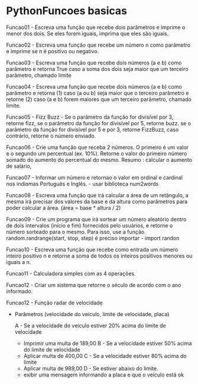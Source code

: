 # PythonFuncoes basicas

Funcao01 - Escreva uma função que recebe dois parâmetros e imprime o menor
dos dois. Se eles forem iguais, imprima que eles são iguais.

Funcao02 - Escreva uma função que recebe um número n como parâmetro e imprime
se n é positivo ou negativo.

Funcao03 - Escreva uma função que recebe dois números (a e b) como
parâmetro e retorna True caso a soma dos dois seja maior que um
terceiro parâmetro, chamado limite

Funcao04 - Escreva uma função que recebe dois números (a e b) como parâmetro
e retorna (1) caso (a ou b) seja maior que o terceiro parâmetro 
e retorne (2) caso (a e b) forem maiores que um terceiro
parâmetro, chamado limite.

Funcao05 - Fizz Buzz - Se o parâmetro da função for divisível por 3, retorne fizz, se o
parâmetro da função for divisível por 5, retorne buzz. se o parâmetro da
função for divisível por 5 e por 3, retorne FizzBuzz, caso contrário, retorne
o número enviado.

Funcao06 - Crie uma função que receba 2 números. O primeiro é um valor e o 
segundo um percentual (ex. 10%). Retorne o valor do primeiro número 
somado do aumento do percentual do mesmo.
Resumo : calcular o aumento de salário,

Funcao07 - Informar um número e retornao o valor em ordinal e cardinal
nos indiomas Português e Inglês. - usar biblioteca num2words

Funcao08 - Escreva uma função que irá calcular a área de um retângulo,
a mesma irá precisar dos valores da base e da altura como
parâmetros para poder calcular a área.
(área = base * altura / 2)

Funcao09 - Crie um programa que irá sortear um número aleatório
dentro de dois intervalos (início e fim) fornecidos pelo usuários,
e retorne o número sorteado para o mesmo. Para isso, use a função.
random.randrange(start, stop, step)
é preciso importar - import randon

Funcao10 - Escreva uma função que recebe como entrada
um número inteiro positivo n e retorne a soma de todos 
os inteiros positivos menores ou iguais a n.

Funcao11 - Calculadora simples com as 4 operações.

Funcao12 - Criar um sistema que retorne o século de acordo com o ano informado.

Funcao12 - Função radar de velocidade

- Parâmetros (velocidade do veiculo, limite de velocidade, placa)

  A - Se a velocidade do veiculo estiver 20% acima do limite de velocidade
    - Imprimir uma multa de 189,00
  B - Se a velocidade estiver 50% acima do limite de velocidade
    - Aplicar multa de 400,00
  C - Se a velocidade estiver 80% acima do limite
    - Aplicar multa de 989,00
  D - Se estiver abaixo do limite.
    - exibir uma mensagem informando a placa e que o veículo está ok



